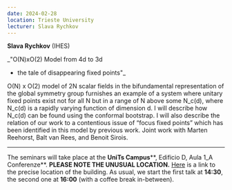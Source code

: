 ```yaml
---
date: 2024-02-28
location: Trieste University
lecturer: Slava Rychkov
---
```

**Slava Rychkov** (IHES) 

_"O(N)xO(2) Model from 4d to 3d  
- the tale of disappearing fixed points"_

O(N) x O(2) model of 2N scalar fields in the bifundamental representation of the global symmetry group furnishes an example of a system where unitary fixed points exist not for all N but in a range of N above some N_c(d), where N_c(d) is a rapidly varying function of dimension d. I will describe how N_c(d) can be found using the conformal bootstrap. I will also describe the relation of our work to a contentious issue of “focus fixed points” which has been identified in this model by previous work. Joint work with Marten Reehorst, Balt van Rees, and Benoit Sirois.

-------------------------------------------------------------------------------------------

The seminars will take place at the **UniTs Campus****, Edificio D, Aula 1_A Conferenze**. **PLEASE NOTE THE UNUSUAL LOCATION.** [Here](https://maps.app.goo.gl/avbKFhENBMfYzCzUA) is a link to the precise location of the building. As usual, we start the first talk at **14:30**, the second one at **16:00** (with a coffee break in-between). 